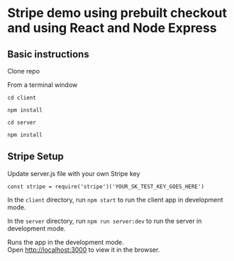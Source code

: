 # Stripe demo using prebuilt checkout and using React and Node Express

## Basic instructions

Clone repo

From a terminal window 

`cd client`

`npm install`

`cd server`

`npm install`

## Stripe Setup

Update server.js file with your own Stripe key

`const stripe = require('stripe')('YOUR_SK_TEST_KEY_GOES_HERE')`

In the `client` directory, run `npm start` to run the client app in development mode.

In the `server` directory, run `npm run server:dev` to run the server in development mode.

Runs the app in the development mode.\
Open [http://localhost:3000](http://localhost:3000) to view it in the browser.
